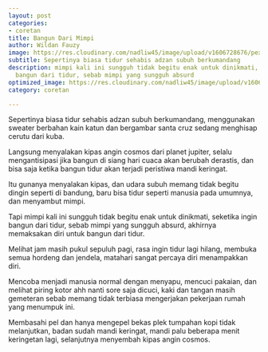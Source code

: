 ```yaml
---
layout: post
categories:
- coretan
title: Bangun Dari Mimpi
author: Wildan Fauzy
image: https://res.cloudinary.com/nadliw45/image/upload/v1606728676/pexels-francesca-zama-5325543_ns4s5d.jpg
subtitle: Sepertinya biasa tidur sehabis adzan subuh berkumandang
description: mimpi kali ini sungguh tidak begitu enak untuk dinikmati, seketika ingin
  bangun dari tidur, sebab mimpi yang sungguh absurd
optimized_image: https://res.cloudinary.com/nadliw45/image/upload/v1606728676/pexels-francesca-zama-5325543_ns4s5d.jpg
category: coretan

---
```

Sepertinya biasa tidur sehabis adzan subuh berkumandang, menggunakan sweater berbahan kain katun dan bergambar santa cruz sedang menghisap cerutu dari kuba. 

Langsung menyalakan kipas angin cosmos dari planet jupiter, selalu mengantisipasi jika bangun di siang hari cuaca akan berubah derastis, dan bisa saja ketika bangun tidur akan terjadi peristiwa mandi keringat. 

Itu gunanya menyalakan kipas, dan udara subuh memang tidak begitu dingin seperti di bandung, baru bisa tidur seperti manusia pada umumnya, dan menyambut mimpi. 

Tapi mimpi kali ini sungguh tidak begitu enak untuk dinikmati, seketika ingin bangun dari tidur, sebab mimpi yang sungguh absurd, akhirnya memaksakan diri untuk bangun dari tidur. 

Melihat jam masih pukul sepuluh pagi, rasa ingin tidur lagi hilang, membuka semua hordeng dan jendela, matahari sangat percaya diri menampakkan diri. 

Mencoba menjadi manusia normal dengan menyapu, mencuci pakaian, dan melihat piring kotor ahh nanti sore saja dicuci, kaki dan tangan masih gemeteran sebab memang tidak terbiasa mengerjakan pekerjaan rumah yang menumpuk ini. 

Membasahi pel dan hanya mengepel bekas plek tumpahan kopi tidak melanjutkan, badan sudah mandi keringat, mandi palu beberapa menit keringetan lagi, selanjutnya menyembah kipas angin cosmos.